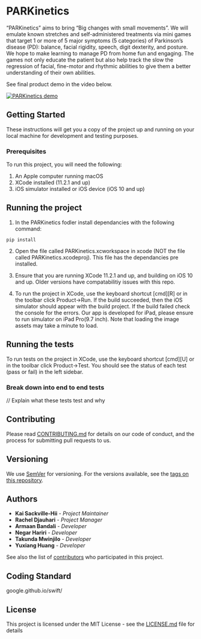 # PARKinetics

“PARKinetics” aims to bring “Big changes with small movements”. We will emulate known stretches and self-administered treatments via mini games that target 1 or more of 5 major symptoms (5 categories) of Parkinson’s disease (PD): balance, facial rigidity, speech, digit dexterity, and posture. We hope to make learning to manage PD from home fun and engaging. The games not only educate the patient but also help track the slow the regression of facial, fine-motor and rhythmic abilities to give them a better understanding of their own abilities.

See final product demo in the video below.

[![PARKinetics demo](https://img.youtube.com/vi/gzLat6ZRzsc/0.jpg)](https://www.youtube.com/watch?v=gzLat6ZRzsc)

## Getting Started

These instructions will get you a copy of the project up and running on your local machine for development and testing purposes.

### Prerequisites

To run this project, you will need the following:
1. An Apple computer running macOS
2. XCode installed (11.2.1 and up)
3. iOS simulator installed or iOS device (iOS 10 and up)

## Running the project

1. In the PARKinetics fodler install dependancies with the following command:

```
pip install
```

2. Open the file called PARKinetics.xcworkspace in xcode (NOT the file called PARKinetics.xcodeproj). This file has the dependancies pre installed.

3. Ensure that you are running XCode 11.2.1 and up, and building on iOS 10 and up. Older versions have compatabilitiy issues with this repo.

4. To run the project in XCode, use the keyboard shortcut [cmd][R] or in the toolbar click Product->Run. If the build succeeded, then the iOS simulator should appear with the build project. If the build failed check the console for the errors. Our app is developed for iPad, please ensure to run simulator on iPad Pro(9.7 inch). Note that loading the image assets may take a minute to load.

## Running the tests

To run tests on the project in XCode, use the keyboard shortcut [cmd][U] or in the toolbar click Product->Test. You should see the status of each test (pass or fail) in the left sidebar.

### Break down into end to end tests

// Explain what these tests test and why

## Contributing

Please read [CONTRIBUTING.md](https://gist.github.com/PurpleBooth/b24679402957c63ec426) for details on our code of conduct, and the process for submitting pull requests to us.

## Versioning

We use [SemVer](http://semver.org/) for versioning. For the versions available, see the [tags on this repository](https://github.com/your/project/tags). 

## Authors

* **Kai Sackville-Hii** - *Project Maintainer*
* **Rachel Djauhari** - *Project Manager*
* **Armaan Bandali** - *Developer*
* **Negar Hariri** - *Developer*
* **Takunda Mwinjilo** - *Developer*
* **Yuxiang Huang** - *Developer*

See also the list of [contributors](https://github.com/ksackvil/CMPT-275/graphs/contributors) who participated in this project.

## Coding Standard

google.github.io/swift/

## License

This project is licensed under the MIT License - see the [LICENSE.md](LICENSE.md) file for details
